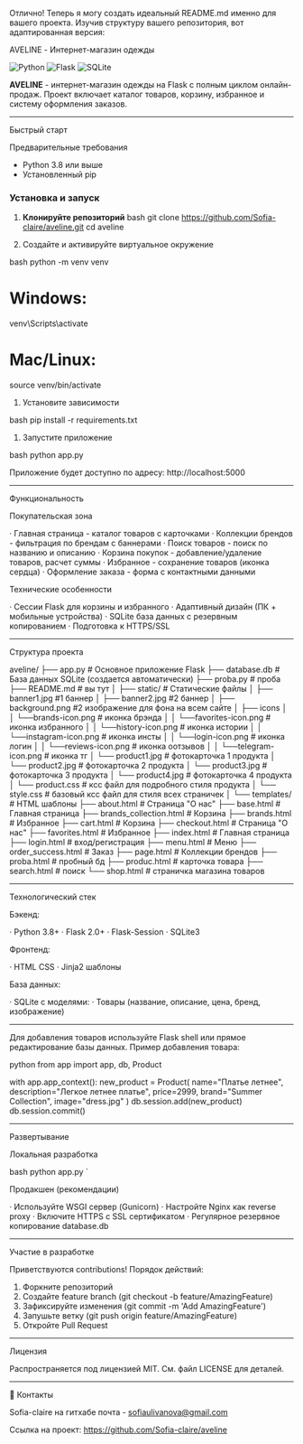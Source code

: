 Отлично! Теперь я могу создать идеальный README.md именно для вашего проекта. Изучив структуру вашего репозитория, вот адаптированная версия:

AVELINE - Интернет-магазин одежды

![Python](https://img.shields.io/badge/Python-3.8+-blue.svg)
![Flask](https://img.shields.io/badge/Flask-2.0+-green.svg)
![SQLite](https://img.shields.io/badge/Database-SQLite-lightgrey.svg)

**AVELINE** - интернет-магазин одежды на Flask с полным циклом онлайн-продаж. Проект включает каталог товаров, корзину, избранное и систему оформления заказов.

---

Быстрый старт

Предварительные требования

- Python 3.8 или выше
- Установленный pip

### Установка и запуск

1. **Клонируйте репозиторий**
bash
git clone https://github.com/Sofia-claire/aveline.git
cd aveline

1. Создайте и активируйте виртуальное окружение

bash
python -m venv venv
# Windows:
venv\Scripts\activate
# Mac/Linux:
source venv/bin/activate

1. Установите зависимости

bash
pip install -r requirements.txt

1. Запустите приложение

bash
python app.py

Приложение будет доступно по адресу: http://localhost:5000

---

 Функциональность

 Покупательская зона

· Главная страница - каталог товаров с карточками
· Коллекции брендов - фильтрация по брендам с баннерами
· Поиск товаров - поиск по названию и описанию
· Корзина покупок - добавление/удаление товаров, расчет суммы
· Избранное - сохранение товаров (иконка сердца)
· Оформление заказа - форма с контактными данными

 Технические особенности

· Сессии Flask для корзины и избранного
· Адаптивный дизайн (ПК + мобильные устройства)
· SQLite база данных с резервным копированием
· Подготовка к HTTPS/SSL

---

 Структура проекта

aveline/
├── app.py                 # Основное приложение Flask
├── database.db            # База данных SQLite (создается автоматически)
├── proba.py               # проба
├── README.md              # вы тут
│
├── static/               # Статические файлы
│   ├── banner1.jpg       #1 баннер
│   ├── banner2.jpg       #2 баннер
│   ├── background.png    #2 изображение для фона на всем сайте
│   ├── icons
│   │   └──brands-icon.png      # иконка брэнда
│   │   └──favorites-icon.png   # иконка избранного
│   │   └──history-icon.png     # иконка истории
│   │   └──instagram-icon.png   # иконка инсты
│   │   └──login-icon.png       # иконка логин
│   │   └──reviews-icon.png     # иконка оотзывов
│   │   └──telegram-icon.png    # иконка тг
│   └── product1.jpg            # фотокарточка 1 продукта
│   └── product2.jpg            # фотокарточка 2 продукта
│   └── product3.jpg            # фотокарточка 3 продукта
│   └── product4.jpg            # фотокарточка 4 продукта
│   └── product.css             # ксс файл для подробного стиля продукта
│   └── style.css               # базовый ксс файл для стиля всех страничек
│
└── templates/                  # HTML шаблоны
    ├── about.html              # Страница "О нас"
    ├── base.html               # Главная страница
    ├── brands_collection.html  # Корзина
    ├── brands.html             # Избранное
    ├── cart.html               # Корзина
    ├── checkout.html           # Страница "О нас"
    ├── favorites.html          # Избранное
    ├── index.html              # Главная страница
    ├── login.html              # вход/регистрация
    ├── menu.html               # Меню
    ├── order_success.html      # Заказ
    ├── page.html               # Коллекции брендов
    ├── proba.html              # пробный бд
    ├── produc.html             # карточка товара
    ├── search.html             # поиск
    └── shop.html               # страничка магазина товаров

 
---

Технологический стек

Бэкенд:

· Python 3.8+
· Flask 2.0+
· Flask-Session
· SQLite3

Фронтенд:

· HTML CSS
· Jinja2 шаблоны

База данных:

· SQLite с моделями:
  · Товары (название, описание, цена, бренд, изображение)

---

Для добавления товаров используйте Flask shell или прямое редактирование базы данных. Пример добавления товара:

python
from app import app, db, Product

with app.app_context():
    new_product = Product(
        name="Платье летнее",
        description="Легкое летнее платье",
        price=2999,
        brand="Summer Collection",
        image="dress.jpg"
    )
    db.session.add(new_product)
    db.session.commit()

---

Развертывание

Локальная разработка

bash
python app.py
`

Продакшен (рекомендации)

· Используйте WSGI сервер (Gunicorn)
· Настройте Nginx как reverse proxy
· Включите HTTPS с SSL сертификатом
· Регулярное резервное копирование database.db

---

Участие в разработке

Приветствуются contributions! Порядок действий:
1. Форкните репозиторий
2. Создайте feature branch (git checkout -b feature/AmazingFeature)
3. Зафиксируйте изменения (git commit -m 'Add AmazingFeature')
4. Запушьте ветку (git push origin feature/AmazingFeature)
5. Откройте Pull Request

---

Лицензия

Распространяется под лицензией MIT. См. файл LICENSE для деталей.

---

👥 Контакты

Sofia-claire на гитхабе
почта - sofiaulivanova@gmail.com 

Ссылка на проект: https://github.com/Sofia-claire/aveline

